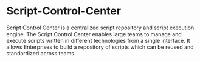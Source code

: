 # Script-Control-Center
Script Control Center is a centralized script repository and script execution engine. The Script Control Center enables large teams to manage and execute scripts written in different technologies from a single interface. It allows Enterprises to build a repository of scripts which can be reused and standardized across teams.
